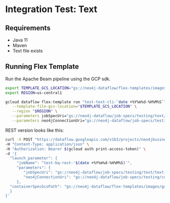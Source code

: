 #  Integration Test: Text

## Requirements
* Java 11
* Maven
* Text file exists

## Running Flex Template

Run the Apache Beam pipeline using the GCP sdk.

 ```sh
export TEMPLATE_GCS_LOCATION="gs://neo4j-dataflow/flex-templates/images/gcp-to-neo4j-image-spec.json"
export REGION=us-central1
 
gcloud dataflow flex-template run "test-text-cli-`date +%Y%m%d-%H%M%S`" \
    --template-file-gcs-location="$TEMPLATE_GCS_LOCATION" \
    --region "$REGION" \
    --parameters jobSpecUri="gs://neo4j-dataflow/job-specs/testing/text/text-northwind-jobspec.json" \
    --parameters neo4jConnectionUri="gs://neo4j-dataflow/job-specs/testing/common/auradb-free-connection.json"
 ```
REST version looks like this:

 ```sh
curl -X POST "https://dataflow.googleapis.com/v1b3/projects/neo4jbusinessdev/locations/us-central1/flexTemplates:launch" \
-H "Content-Type: application/json" \
-H "Authorization: Bearer $(gcloud auth print-access-token)" \
-d '{
   "launch_parameter": {
      "jobName": "test-bq-rest-'$(date +%Y%m%d-%H%M%S)'",
      "parameters": {
         "jobSpecUri": "gs://neo4j-dataflow/job-specs/testing/text/text-northwind-jobspec.json",
         "neo4jConnectionUri": "gs://neo4j-dataflow/job-specs/testing/common/auradb-free-connection.json"
      },
   "containerSpecGcsPath": "gs://neo4j-dataflow/flex-templates/images/gcp-to-neo4j-image-spec.json"
   }
}'
 ```